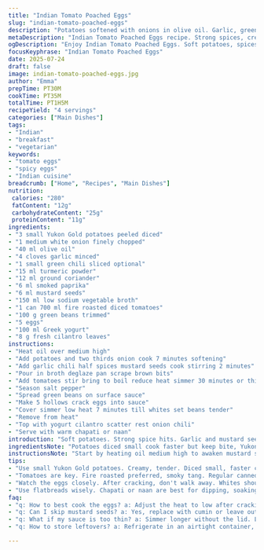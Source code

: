 ```yaml
---
title: "Indian Tomato Poached Eggs"
slug: "indian-tomato-poached-eggs"
description: "Potatoes softened with onions in olive oil. Garlic, green chili, turmeric, ground coriander, smoked paprika, and mustard seeds added. De-glazed with veggie stock. Chopped fire-roasted tomatoes tossed in. Simmer 30 minutes till rich. Green beans rest on top. Eggs cracked in sauce pockets, lid on, gentle simmer until whites firm. Dollops of Greek yogurt and fresh cilantro finish. Garnished with leftover onion and chili. Serve with warm chapati or naan for dipping."
metaDescription: "Indian Tomato Poached Eggs recipe. Strong spices, creamy textures. Perfect for breakfast or lunch. Enjoy warmth and vibrant flavors."
ogDescription: "Enjoy Indian Tomato Poached Eggs. Soft potatoes, spices, and poached eggs. Serve with warm flatbreads. Comforting dish for any meal."
focusKeyphrase: "Indian Tomato Poached Eggs"
date: 2025-07-24
draft: false
image: indian-tomato-poached-eggs.jpg
author: "Emma"
prepTime: PT30M
cookTime: PT35M
totalTime: PT1H5M
recipeYield: "4 servings"
categories: ["Main Dishes"]
tags:
- "Indian"
- "breakfast"
- "vegetarian"
keywords:
- "tomato eggs"
- "spicy eggs"
- "Indian cuisine"
breadcrumb: ["Home", "Recipes", "Main Dishes"]
nutrition: 
 calories: "280"
 fatContent: "12g"
 carbohydrateContent: "25g"
 proteinContent: "11g"
ingredients:
- "3 small Yukon Gold potatoes peeled diced"
- "1 medium white onion finely chopped"
- "40 ml olive oil"
- "4 cloves garlic minced"
- "1 small green chili sliced optional"
- "15 ml turmeric powder"
- "12 ml ground coriander"
- "6 ml smoked paprika"
- "6 ml mustard seeds"
- "150 ml low sodium vegetable broth"
- "1 can 700 ml fire roasted diced tomatoes"
- "100 g green beans trimmed"
- "5 eggs"
- "100 ml Greek yogurt"
- "8 g fresh cilantro leaves"
instructions:
- "Heat oil over medium high"
- "Add potatoes and two thirds onion cook 7 minutes softening"
- "Add garlic chili half spices mustard seeds cook stirring 2 minutes"
- "Pour in broth deglaze pan scrape brown bits"
- "Add tomatoes stir bring to boil reduce heat simmer 30 minutes or thick"
- "Season salt pepper"
- "Spread green beans on surface sauce"
- "Make 5 hollows crack eggs into sauce"
- "Cover simmer low heat 7 minutes till whites set beans tender"
- "Remove from heat"
- "Top with yogurt cilantro scatter rest onion chili"
- "Serve with warm chapati or naan"
introduction: "Soft potatoes. Strong spice hits. Garlic and mustard seeds pop early in hot oil. Turmeric and coriander, smoky paprika lift base flavor. Tomatoes turn sauce tangy rich. Long simmer thickens. Green beans sit on top raw, cook in gentle steam. Eggs crack into sauce, sit covered, cook till whites firm yolks soft runny or set, your call. Yogurt cools fire. Fresh cilantro brightness. Crunchy onion and chili scatter final sharp notes. Serve warm with flatbreads scoop sauce soak yolk dip. Breakfast lunch anything in sun-dappled kitchen. Simple vibrant earthy. No frills. Just colors and tastes sharp clear. A bowl of gentle heat and softness."
ingredientsNote: "Potatoes diced small cook faster but keep bite, Yukon Gold for creamy texture. White onion takes over red for mellower sweetness. Olive oil base softens spices gently. Garlic minced, careful not to burn. Green chili optional, adjust to heat tolerance. Turmeric adds earth color, coriander powder warms but not hot. Smoked paprika over regular for smoky depth. Mustard seeds pop in hot oil releasing fragrance, can omit or replace with cumin if preferred. Vegetable broth low sodium keeps salt controlled. Fire roasted tomatoes add smoky acidity, substitute with plain and dash smoked paprika but less intense. Green beans fresh trimmed snap contrast. Eggs whole cracked fresh. Greek yogurt thick and tangy, works better than regular. Cilantro fresh chopped final touch, swap for mint or parsley unique twist. Flatbreads like chapati or naan complement dipping."
instructionsNote: "Start by heating oil medium high to awaken mustard seeds. Add potatoes and onion, stir frequently, pat patience, let them soften without browning too hard 6-7 minutes. Add garlic chili and spices next to fry aromatic, about 1-2 minutes, stirring to prevent burn but enough heat to toast spices releasing oils. Pour broth slowly deglazing sticky bits bottom, scraping well. Tomatoes added bring sauce together. Simmer with lid off 30 minutes slightly stirring midway, sauce thickens remarkably. Adjust salt, pepper here. Carefully spread green beans arranging evenly on sauce surface, no stirring, preserving shape and fresh crunch. Carefully with spoon make hollows in sauce, crack eggs inside without breaking yolks. Reduce heat to low, cover lid, simmer gently for 6-7 minutes depends on preferred doneness, whites set but yolk softish. Remove from stove just before eggs fully firm, residual heat finishes. Spoon on yogurt dollops to cool heat, sprinkle chopped cilantro and reserved raw onion chili. Serve immediately with warm bread for scooping. Timing critical especially after cracking eggs, watch carefully, not overcooked."
tips:
- "Use small Yukon Gold potatoes. Creamy, tender. Diced small, faster cooking. Keep some bite, texture matters. White onion milder than red. Softens flavor right. Olive oil is base. Soft spices, no burning garlic. Optional green chili for heat. Adjust for taste. Smoked paprika over regular adds depth. Mustard seeds pop, aromatic."
- "Tomatoes are key. Fire roasted preferred, smoky tang. Regular canned works too, less flavor. Add pinch of smoked paprika if using regular. Low sodium broth. Control salt, flavorful but balanced. Green beans fresh, add crunch. Carefully placed on sauce. Don't mix, preserve freshness. Spread evenly over sauce. Prepare hollows for eggs gently."
- "Watch the eggs closely. After cracking, don't walk away. Whites should set, yolks soft. Adjust simmer heat, low is crucial. Cover tight, steam helps cook. Remove just before overcooked, residual heat matters. Spoon on yogurt after cooking. Balances spice perfectly. Garnish with fresh cilantro. Adds brightness to dish."
- "Use flatbreads wisely. Chapati or naan are best for dipping, soaking up sauce. Serve warm, keeps texture. Eggs should shine. Volumes of flavor in every scoop. Timing is key too, don’t rush. With fresh ingredients, outcome is vibrant. Use lemon squeeze for brightness. Bring all flavors together."
faq:
- "q: How to best cook the eggs? a: Adjust the heat to low after cracking. Cover tightly. Watch closely, whites to set but yolks soft. Timing matters."
- "q: Can I skip mustard seeds? a: Yes, replace with cumin or leave out. Different flavors but still tasty. Adjust spices based on your preference. No big deal."
- "q: What if my sauce is too thin? a: Simmer longer without the lid. Let it thicken naturally. You can add a little cornstarch but watch texture."
- "q: How to store leftovers? a: Refrigerate in an airtight container, reheat later. Total 3-4 days. Reheat gently, avoid overcooking eggs. Best fresh."

---
```

